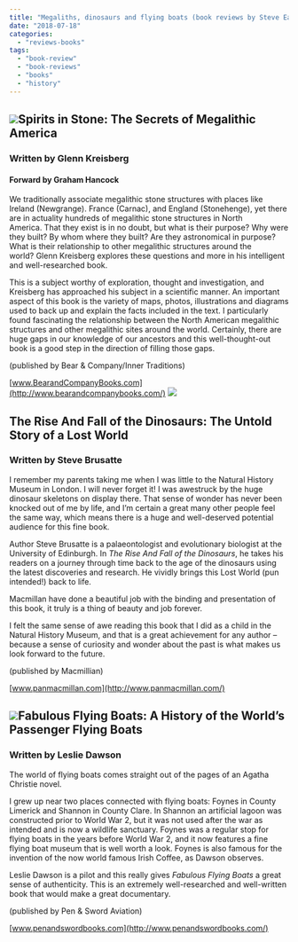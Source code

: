```yaml
---
title: "Megaliths, dinosaurs and flying boats (book reviews by Steve Earles)"
date: "2018-07-18"
categories: 
  - "reviews-books"
tags: 
  - "book-review"
  - "book-reviews"
  - "books"
  - "history"
---
```


## ![](https://www.hellbound.ca/wp-content/uploads/2018/07/spirits-in-stone-9781591431626_hr.jpg)Spirits in Stone: The Secrets of Megalithic America

### Written by Glenn Kreisberg

#### Forward by Graham Hancock

We traditionally associate megalithic stone structures with places like Ireland (Newgrange). France (Carnac), and England (Stonehenge), yet there are in actuality hundreds of megalithic stone structures in North America. That they exist is in no doubt, but what is their purpose? Why were they built? By whom where they built? Are they astronomical in purpose? What is their relationship to other megalithic structures around the world? Glenn Kreisberg explores these questions and more in his intelligent and well-researched book.

This is a subject worthy of exploration, thought and investigation, and Kreisberg has approached his subject in a scientific manner. An important aspect of this book is the variety of maps, photos, illustrations and diagrams used to back up and explain the facts included in the text. I particularly found fascinating the relationship between the North American megalithic structures and other megalithic sites around the world. Certainly, there are huge gaps in our knowledge of our ancestors and this well-thought-out book is a good step in the direction of filling those gaps.

(published by Bear & Company/Inner Traditions)

[www.BearandCompanyBooks.com](http://www.bearandcompanybooks.com/) ![](https://www.hellbound.ca/wp-content/uploads/2018/07/The-Rise-And-Fall-of-the-Dinosaurs-The-Untold-Story-of-a-Lost-World.jpg)

## The Rise And Fall of the Dinosaurs: The Untold Story of a Lost World

### Written by Steve Brusatte

I remember my parents taking me when I was little to the Natural History Museum in London. I will never forget it! I was awestruck by the huge dinosaur skeletons on display there. That sense of wonder has never been knocked out of me by life, and I’m certain a great many other people feel the same way, which means there is a huge and well-deserved potential audience for this fine book.

Author Steve Brusatte is a palaeontologist and evolutionary biologist at the University of Edinburgh. In _The Rise And Fall of the Dinosaurs_, he takes his readers on a journey through time back to the age of the dinosaurs using the latest discoveries and research. He vividly brings this Lost World (pun intended!) back to life.

Macmillan have done a beautiful job with the binding and presentation of this book, it truly is a thing of beauty and job forever.

I felt the same sense of awe reading this book that I did as a child in the Natural History Museum, and that is a great achievement for any author – because a sense of curiosity and wonder about the past is what makes us look forward to the future.

(published by Macmillian)

[www.panmacmillan.com](http://www.panmacmillan.com/)

## ![](https://www.hellbound.ca/wp-content/uploads/2018/07/Fabulous-Flying.jpg)Fabulous Flying Boats: A History of the World’s Passenger Flying Boats

### Written by Leslie Dawson

The world of flying boats comes straight out of the pages of an Agatha Christie novel.

I grew up near two places connected with flying boats: Foynes in County Limerick and Shannon in County Clare. In Shannon an artificial lagoon was constructed prior to World War 2, but it was not used after the war as intended and is now a wildlife sanctuary. Foynes was a regular stop for flying boats in the years before World War 2, and it now features a fine flying boat museum that is well worth a look. Foynes is also famous for the invention of the now world famous Irish Coffee, as Dawson observes.

Leslie Dawson is a pilot and this really gives _Fabulous Flying Boats_ a great sense of authenticity. This is an extremely well-researched and well-written book that would make a great documentary.

(published by Pen & Sword Aviation)

[www.penandswordbooks.com](http://www.penandswordbooks.com/)
